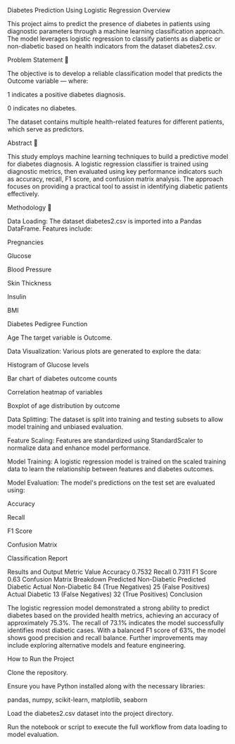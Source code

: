 Diabetes Prediction Using Logistic Regression
Overview

This project aims to predict the presence of diabetes in patients using diagnostic parameters through a machine learning classification approach. The model leverages logistic regression to classify patients as diabetic or non-diabetic based on health indicators from the dataset diabetes2.csv.

Problem Statement 🎯

The objective is to develop a reliable classification model that predicts the Outcome variable — where:

1 indicates a positive diabetes diagnosis.

0 indicates no diabetes.

The dataset contains multiple health-related features for different patients, which serve as predictors.

Abstract 🎯

This study employs machine learning techniques to build a predictive model for diabetes diagnosis. A logistic regression classifier is trained using diagnostic metrics, then evaluated using key performance indicators such as accuracy, recall, F1 score, and confusion matrix analysis. The approach focuses on providing a practical tool to assist in identifying diabetic patients effectively.

Methodology 🎯

Data Loading:
The dataset diabetes2.csv is imported into a Pandas DataFrame. Features include:

Pregnancies

Glucose

Blood Pressure

Skin Thickness

Insulin

BMI

Diabetes Pedigree Function

Age
The target variable is Outcome.

Data Visualization:
Various plots are generated to explore the data:

Histogram of Glucose levels

Bar chart of diabetes outcome counts

Correlation heatmap of variables

Boxplot of age distribution by outcome

Data Splitting:
The dataset is split into training and testing subsets to allow model training and unbiased evaluation.

Feature Scaling:
Features are standardized using StandardScaler to normalize data and enhance model performance.

Model Training:
A logistic regression model is trained on the scaled training data to learn the relationship between features and diabetes outcomes.

Model Evaluation:
The model's predictions on the test set are evaluated using:

Accuracy

Recall

F1 Score

Confusion Matrix

Classification Report

Results and Output
Metric	Value
Accuracy	0.7532
Recall	0.7311
F1 Score	0.63
Confusion Matrix Breakdown
	Predicted Non-Diabetic	Predicted Diabetic
Actual Non-Diabetic	84 (True Negatives)	25 (False Positives)
Actual Diabetic	13 (False Negatives)	32 (True Positives)
Conclusion

The logistic regression model demonstrated a strong ability to predict diabetes based on the provided health metrics, achieving an accuracy of approximately 75.3%. The recall of 73.1% indicates the model successfully identifies most diabetic cases. With a balanced F1 score of 63%, the model shows good precision and recall balance. Further improvements may include exploring alternative models and feature engineering.

How to Run the Project

Clone the repository.

Ensure you have Python installed along with the necessary libraries:

pandas, numpy, scikit-learn, matplotlib, seaborn


Load the diabetes2.csv dataset into the project directory.

Run the notebook or script to execute the full workflow from data loading to model evaluation.



